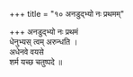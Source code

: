 +++
title = "१० अनडुद्भ्यो नः प्रथमम्"

+++
अनडुद्भ्यो नः प्रथमं  
धेनुभ्यस् त्वम् अरुन्धति ।  
अधेनवे वयसे  
शर्म यच्छ चतुष्पदे ॥